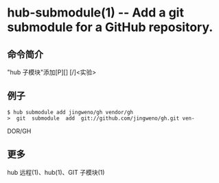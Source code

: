 # hub-submodule(1) -- Add a git submodule for a GitHub repository.

## 命令简介

"hub 子模块"添加[P][<options>] [<USER>/]<REPOSITORY>\<实验>

## 例子

```
$ hub submodule add jingweno/gh vendor/gh
>  git  submodule  add  git://github.com/jingweno/gh.git ven-
```

DOR/GH

## 更多

hub 远程(1)、hub(1)、GIT 子模块(1)
